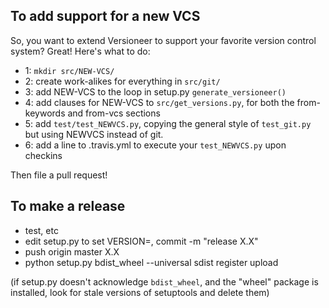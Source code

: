 
## To add support for a new VCS

So, you want to extend Versioneer to support your favorite version control system? Great! Here's what to do:

* 1: `mkdir src/NEW-VCS/`
* 2: create work-alikes for everything in `src/git/`
* 3: add NEW-VCS to the loop in setup.py `generate_versioneer()`
* 4: add clauses for NEW-VCS to `src/get_versions.py`, for both the from-keywords and from-vcs sections
* 5: add `test/test_NEWVCS.py`, copying the general style of `test_git.py` but using NEWVCS instead of git.
* 6: add a line to .travis.yml to execute your `test_NEWVCS.py` upon checkins

Then file a pull request!


## To make a release

* test, etc
* edit setup.py to set VERSION=, commit -m "release X.X"
* push origin master X.X
* python setup.py bdist_wheel --universal sdist register upload

(if setup.py doesn't acknowledge `bdist_wheel`, and the "wheel" package is installed, look for stale versions of setuptools and delete them)
